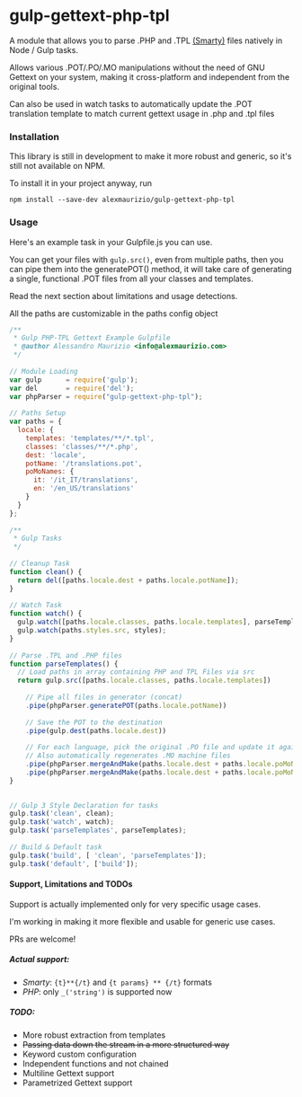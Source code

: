# gulp-gettext-php-tpl

A module that allows you to parse .PHP and .TPL [(Smarty)](https://github.com/smarty-php/smarty) files natively in Node / Gulp tasks.

Allows various .POT/.PO/.MO manipulations without the need of GNU Gettext on your system, making it cross-platform and independent from the original tools. 

Can also be used in watch tasks to automatically update the .POT translation template to match current gettext usage in .php and .tpl files

### Installation
This library is still in development to make it more robust and generic, so it's still not available on NPM.

To install it in your project anyway, run
```
npm install --save-dev alexmaurizio/gulp-gettext-php-tpl
```

### Usage
Here's an example task in your Gulpfile.js you can use.

You can get your files with `gulp.src()`, even from multiple paths, then you can pipe them into the generatePOT() method, it will take care of generating a single, functional .POT files from all your classes and templates. 

Read the next section about limitations and usage detections.

All the paths are customizable in the paths config object

```javascript
/**
 * Gulp PHP-TPL Gettext Example Gulpfile
 * @author Alessandro Maurizio <info@alexmaurizio.com>
 */
 
// Module Loading
var gulp      = require('gulp');
var del       = require('del');
var phpParser = require("gulp-gettext-php-tpl");
 
// Paths Setup
var paths = {
  locale: {
    templates: 'templates/**/*.tpl',
    classes: 'classes/**/*.php',
    dest: 'locale',
    potName: '/translations.pot',
    poMoNames: {
      it: '/it_IT/translations',
      en: '/en_US/translations'
    }
  }
};
 
/**
 * Gulp Tasks
 */
 
// Cleanup Task
function clean() {
  return del([paths.locale.dest + paths.locale.potName]);
}
 
// Watch Task
function watch() {
  gulp.watch([paths.locale.classes, paths.locale.templates], parseTemplates);
  gulp.watch(paths.styles.src, styles);
}
 
// Parse .TPL and .PHP files
function parseTemplates() {
  // Load paths in array containing PHP and TPL Files via src
  return gulp.src([paths.locale.classes, paths.locale.templates])
    
    // Pipe all files in generator (concat)
    .pipe(phpParser.generatePOT(paths.locale.potName))
    
    // Save the POT to the destination
    .pipe(gulp.dest(paths.locale.dest))
    
    // For each language, pick the original .PO file and update it against the POT
    // Also automatically regenerates .MO machine files
    .pipe(phpParser.mergeAndMake(paths.locale.dest + paths.locale.poMoNames.it))
    .pipe(phpParser.mergeAndMake(paths.locale.dest + paths.locale.poMoNames.en));
}

 
// Gulp 3 Style Declaration for tasks
gulp.task('clean', clean);
gulp.task('watch', watch);
gulp.task('parseTemplates', parseTemplates);
 
// Build & Default task
gulp.task('build', [ 'clean', 'parseTemplates']);
gulp.task('default', ['build']); 
```

#### Support, Limitations and TODOs
Support is actually implemented only for very specific usage cases.

I'm working in making it more flexible and usable for generic use cases.

PRs are welcome!

##### Actual support:
- *Smarty*: `{t}**{/t}` and `{t params} ** {/t}` formats
- *PHP*: only `_('string')` is supported now

##### TODO:
- More robust extraction from templates
- ~~Passing data down the stream in a more structured way~~
- Keyword custom configuration
- Independent functions and not chained
- Multiline Gettext support
- Parametrized Gettext support